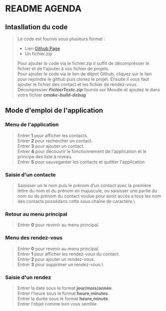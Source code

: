 # README AGENDA
## Intasllation du code
>   Le code est fournis sous plusieurs format :
>   - Lien [Github Page](https://github.com/Valentin-Meltz/Gestion_Agenda.git)
>   - Un fichier.zip
>
>   Pour ajouter le code via le fichier.zip il suffit de décomprésser le fichier et de l'ajouter à vos fichier de projets.\
>   Pour ajouter le code via le lien de dépot Github, cliquez sur le lien pour rejoindre le github puis clonez le projet.
>   Ensuite il vous faut ajouter le fichier des contact et les fichier de rendez-vous. Décompresser ***FichierTexte.zip*** fournis sur Moodle et ajoutez le dans votre fichier ***cmake-build-debug***


## Mode d'emploi de l'application
### Menu de l'application
>   Entrer **1** pour afficher les contacts.\
>   Entrer **2** pour rechercher un contact.\
>   Entrer **3** pour ajouter un contact.\
>   Entrer **4** pour découvrir le fonctionnement de l'application et le principe des liste à niveau.\
>   Entrer **5** pour sauvegarder les contacts et quittter l'appilcation

### Saisie d'un contacte
>   Saisisser un le nom puis le prénom d'un contact avec la première lettre du nom et du prénom en majuscule, ou saisisser une partie du nom ou du prénom du contact voulue pour avoir accès a tous les nom des contacts possédans cette sous chaine de caractère.\

### Retour au menu principal
>   Entrer **0** pour revenir au menu principal.

### Menu des rendez-vous
>   Entrer **0** pour revenir au menu principal.\
>   Entrer **1** pour afficher les rendez-vous du contact.\
>   Entrer **2** pour ajouter un rendez-vous.\
>   Entrer **3** pour supprimer un rendez-vous.\

### Saisie d'un rendez
>   Entrer la date sous le format **jour/mois/année**.\
>   Entrer l'heure sous le format **heure,minutes**.\
>   Entrer la durée sous le format **heure,minute**.\
>   Entrer l'objet comme bon vous semble.
